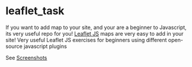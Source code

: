 # leaflet_task
If you want to add map to your site, and your are a beginner to Javascript, its very useful repo for you!
<a href="https://leafletjs.com/"> Leaflet JS</a> maps are very easy to add in your site!
Very useful Leaflet JS exercises for beginners using different open-source javascript plugins

See <a href="https://github.com/ranamrameez/leaflet_task/tree/master/Screenshots"> Screenshots </a>
